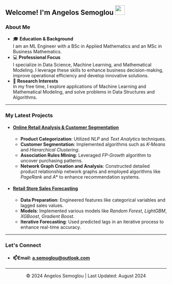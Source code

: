 ## Welcome! I'm Angelos Semoglou <img src="https://media.giphy.com/media/hvRJCLFzcasrR4ia7z/giphy.gif" width="30px"/>

### About Me 

- 🎓 **Education & Background**  
  I am an ML Engineer with a BSc in Applied Mathematics and an MSc in Business Mathematics.
- 💻 **Professional Focus**  
   I specialize in Data Science, Machine Learning, and Mathematical Modeling. I leverage these skills to enhance business decision-making, improve operational efficiency and develop innovative solutions.
- 🔬 **Research Interests**  
   In my free time, I explore applications of Machine Learning and Mathematical Modeling, and solve problems in Data Structures and Algorithms.
  
***

### My Latest Projects

- #### [Online Retail Analysis & Customer Segmentation](https://github.com/semoglou/Machine-Learning-Customer-Segmentation)
  - **Product Categorization**: Utilized *NLP* and *Text Analytics* techniques.
  - **Customer Segmentation**: Implemented algorithms such as *K-Means* and *Hierarchical Clustering*.
  - **Association Rules Mining**: Leveraged *FP-Growth* algorithm to uncover purchasing patterns.
  - **Network Graph Creation and Analysis**: Constructed detailed product relationship network graphs and employed algorithms like *PageRank* and *A** to enhance recommendation systems.

- #### [Retail Store Sales Forecasting](https://github.com/semoglou/Retail-Store-Sales-Forecasting)
  - **Data Preparation**: Engineered features like categorical variables and lagged sales values.
  - **Models**: Implemented various models like *Random Forest*, *LightGBM*, *XGBoost*, *Gradient Boost*.
  - **Iterative Forecasting**: Used predicted lags in an iterative process to enhance real-time accuracy.

***

### Let's Connect
- #### 📫Email: [a.semoglou@outlook.com](mailto:a.semoglou@outlook.com)

</div>

<footer>
  <hr>
  <p align="center">© 2024 Angelos Semoglou | Last Updated: August 2024</p>
</footer>
